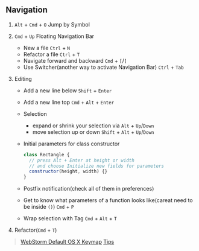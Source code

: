 ## Navigation

1. `Alt` + `Cmd` + `O` Jump by Symbol

2. `Cmd` + `Up` Floating Navigation Bar

    - New a file `Ctrl` + `N`
    - Refactor a file `Ctrl` + `T`
    - Navigate forward and backward `Cmd` + `[`/`]`
    - Use Switcher(another way to activate Navigation Bar) `Ctrl` + `Tab` 

3. Editing
   - Add a new line below `Shift` + `Enter`
   - Add a new line top `Cmd` + `Alt` + `Enter`
   - Selection
     - expand or shrink your selection via `Alt` + `Up`/`Down`
     - move selection up or down `Shift` + `Alt` + `Up`/`Down`
   - Initial parameters for class constructor
   
     ```js
     class Rectangle {
       // press Alt + Enter at height or width
       // and choose Initialize new fields for parameters
       constructor(height, width) {}
     }
     ```
   - Postfix notification(check all of them in preferences)
   - Get to know what parameters of a function looks like(careat need to be inside `()`) `Cmd` + `P`
   - Wrap selection with Tag `Cmd` + `Alt` + `T`
     
4. Refactor(`Cmd` + `T`)

> [WebStorm Default OS X Keymap](https://resources.jetbrains.com/storage/products/webstorm/docs/WebStorm_ReferenceCard.pdf)
> [Tips](https://www.jetbrains.com/webstorm/guide/tips/)
    
